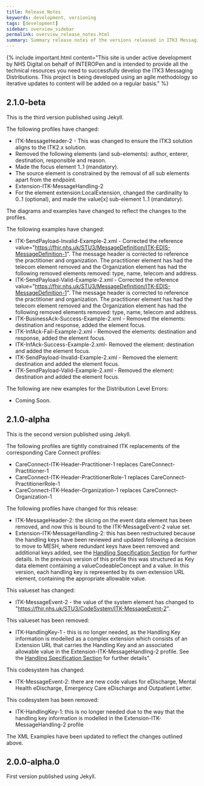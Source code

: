 ```yaml
---
title: Release Notes
keywords: development, versioning
tags: [development]
sidebar: overview_sidebar
permalink: overview_release_notes.html
summary: Summary release notes of the versions released in ITK3 Messaging Distribution Implementation Guide
---
```


{% include important.html content="This site is under active development by NHS Digital on behalf of INTEROPen and is intended to provide all the technical resources you need to successfully develop the ITK3 Messaging Distributions. This project is being developed using an agile methodology so iterative updates to content will be added on a regular basis." %}


## 2.1.0-beta ##
This is the third version published using Jekyll.

The following profiles have changed:

- ITK-MessageHeader-2 - This was changed to ensure the ITK3 solution aligns to the ITK2.x solution.
 - Removed the following elements (and sub-elements): author, enterer, destination, responsible and reason.
 - Made the focus element 1..1 (mandatory).
 - The source element is constrained by the removal of all sub elements apart from the endpoint.
- Extension-ITK-MessageHandling-2
 - For the element extension:LocalExtension, changed the cardinality to 0..1 (optional), and made the value[x] sub-element 1..1 (mandatory). 

The diagrams and examples have changed to reflect the changes to the profiles.

The following examples have changed:

- ITK-SendPayload-Invalid-Example-2.xml - Corrected the reference value="https://fhir.nhs.uk/STU3/MessageDefinition/ITK-EDIS-MessageDefinition-1".  The message header is corrected to reference the practitioner and organization.  The practitioner element has had the telecom element removed and the Organization element has had the following removed elements removed: type, name, telecom and address.
- ITK-SendPayload-Valid-Example-2.xml - Corrected the reference value="https://fhir.nhs.uk/STU3/MessageDefinition/ITK-EDIS-MessageDefinition-1". The message header is corrected to reference the practitioner and organization.    The practitioner element has had the telecom element removed and the Organization element has had the following removed elements removed: type, name, telecom and address.
- ITK-BusinessAck-Success-Example-2.xml - Removed the elements: destination and response, added the element focus.
- ITK-InfAck-Fail-Example-2.xml - Removed the elements: destination and response, added the element focus.
- ITK-InfAck-Success-Example-2.xml- Removed the element: destination and added the element focus.
- ITK-SendPayload-Invalid-Example-2.xml - Removed the element: destination and added the element focus.
- ITK-SendPayload-Valid-Example-2.xml - Removed the element: destination and added the element focus.

The following are new examples for the Distribution Level Errors:

- Coming Soon.

## 2.1.0-alpha ##
This is the second version published using Jekyll.

The following profiles are tightly constrained ITK replacements of the corresponding Care Connect profiles:

- CareConnect-ITK-Header-Practitioner-1 replaces CareConnect-Practitioner-1
- CareConnect-ITK-Header-PractitionerRole-1 replaces CareConnect-PractitionerRole-1
- CareConnect-ITK-Header-Organization-1 replaces CareConnect-Organization-1

The following profiles have changed for this release:

- ITK-MessageHeader-2: the slicing on the event data element has been removed, and now this is bound to the ITK-MessageEvent-2 value set.
- Extension-ITK-MessageHandling-2: this has been restructured because the handling keys have been reviewed and updated following a decision to move to MESH, where redundant keys have been removed and additional keys added, see the [Handling Specification Section](explore_hand_spec.html) for further details.  In the previous version of this profile this was structured as Key data element containing a valueCodeableConcept and a value.  In this version, each handling key is represented by its own extension URL element, containing the appropriate allowable value.

This valueset has changed:

- ITK-MessageEvent-2 - the value of the system element has changed to "https://fhir.nhs.uk/STU3/CodeSystem/ITK-MessageEvent-2".

This valueset has been removed:

- ITK-HandlingKey-1 - this is no longer needed, as the Handling Key information is modelled as a complex extension which consists of an Extension URL that carries the Handling Key and an associated allowable value in the Extension-ITK-MessageHandling-2 profile.  See the [Handling Specification Section](explore_hand_spec.html) for further details".

This codesystem has changed:

- ITK-MessageEvent-2: there are new code values for eDischarge, Mental Health eDischarge, Emergency Care eDischarge and Outpatient Letter.

This codesystem has been removed:

- ITK-HandlingKey-1: this is no longer needed due to the way that the handling key information is modelled in the Extension-ITK-MessageHandling-2 profile

The XML Examples have been updated to reflect the changes outlined above.

## 2.0.0-alpha.0 ##
First version published using Jekyll.

